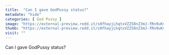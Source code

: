```yaml
---
title:  "Can I gave GodPussy status?"
metadate: "hide"
categories: [ God Pussy ]
image: "https://external-preview.redd.it/s0fhayjLhqtxVZZ58nZ3mJ-fRn9uKvWkTctxpBJgCz0.jpg?auto=webp&s=1f58c0ad7f45712d3f04404d822595c44ca6609a"
thumb: "https://external-preview.redd.it/s0fhayjLhqtxVZZ58nZ3mJ-fRn9uKvWkTctxpBJgCz0.jpg?width=1080&crop=smart&auto=webp&s=09a43652767706574b7fa1348571b4456ee9a896"
visit: ""
---
```

Can I gave GodPussy status?
